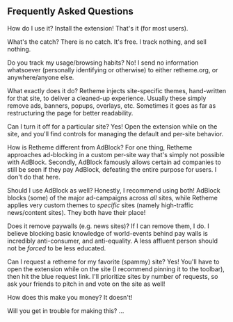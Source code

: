 <script>
  import QA from './QA.svelte'
</script>

## Frequently Asked Questions

<QA>How do I use it?</QA>
<QA type="answer">Install the extension!  That's it (for most users).</QA>

<QA>What's the catch?</QA>
<QA type="answer">There is no catch. It's free. I track nothing, and sell nothing.</QA>

<QA>Do you track my usage/browsing habits?</QA>
<QA type="answer">
  No!  I send no information whatsoever (personally identifying or otherwise) to either retheme.org, or anywhere/anyone else.
</QA>

<QA>What exactly does it do?</QA>
<QA type="answer">Retheme injects site-specific themes, hand-written for that site, to deliver a cleaned-up experience. Usually these simply remove ads, banners, popups, overlays, etc.  Sometimes it goes as far as restructuring the page for better readability.</QA>

<QA>Can I turn it off for a particular site?</QA>
<QA type="answer">Yes!  Open the extension while on the site, and you'll find controls for managing the default and per-site behavior.</QA>

<QA>How is Retheme different from AdBlock?</QA>
<QA type="answer">For one thing, Retheme approaches ad-blocking in a custom per-site way that's simply not possible with AdBlock.  Secondly, AdBlock famously allows certain ad companies to still be seen if they pay AdBlock, defeating the entire purpose for users.  I don't do that here.</QA>

<QA>Should I use AdBlock as well?</QA>
<QA type="answer">Honestly, I recommend using both!  AdBlock blocks (some) of the major ad-campaigns across <em>all</em> sites, while
Retheme applies very custom themes to <em>specific</em> sites (namely high-traffic news/content sites).  They both have their place!</QA>

<QA>Does it remove paywalls (e.g. news sites)?</QA>
<QA type="answer">If I can remove them, I do. I believe blocking basic knowledge of world-events behind pay walls is incredibly anti-consumer, and anti-equality.  A less affluent person should not be *forced* to be less educated.</QA>

<QA>Can I request a retheme for my favorite (spammy) site?</QA>
<QA type="answer">Yes!  You'll have to open the extension while on the site (I recommend pinning it to the toolbar), then hit the blue request link.  I'll prioritize sites by number of requests, so ask your friends to pitch in and vote on the site as well!</QA>

<QA>How does this make you money?</QA>
<QA type="answer">It doesn't!</QA>

<QA>Will you get in trouble for making this?</QA>
<QA type="answer">...</QA>
